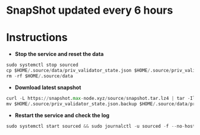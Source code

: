 # SnapShot updated every 6 hours

# Instructions
- **Stop the service and reset the data**
```python
sudo systemctl stop sourced
cp $HOME/.source/data/priv_validator_state.json $HOME/.source/priv_validator_state.json.backup
rm -rf $HOME/.source/data
```
- **Download latest snapshot**
```python
curl -L https://snapshot.max-node.xyz/source/snapshot.tar.lz4 | tar -Ilz4 -xf - -C $HOME/.source
mv $HOME/.source/priv_validator_state.json.backup $HOME/.source/data/priv_validator_state.json
```
- **Restart the service and check the log**
```python
sudo systemctl start sourced && sudo journalctl -u sourced -f --no-hostname -o cat
````
